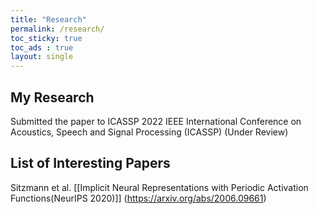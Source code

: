 ```yaml
---
title: "Research"
permalink: /research/
toc_sticky: true
toc_ads : true
layout: single
---
```

## My Research

Submitted the paper to ICASSP 2022 IEEE International Conference on Acoustics, Speech and Signal Processing (ICASSP) (Under Review)


## List of Interesting Papers

Sitzmann et al. [[Implicit Neural Representations with Periodic Activation Functions(NeurIPS 2020)]] (https://arxiv.org/abs/2006.09661)

